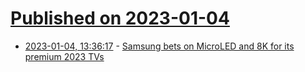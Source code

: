 # [Published on 2023-01-04](index.md)

* [2023-01-04, 13:36:17](https://news.ycombinator.com/item?id=34245350) - [Samsung bets on MicroLED and 8K for its premium 2023 TVs](https://www.engadget.com/samsungs-bets-on-micro-led-and-8-k-for-its-premium-2023-t-vs-030033433.html)
